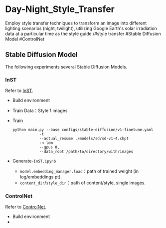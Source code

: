 # Day-Night_Style_Transfer

Employ style transfer techniques to transform an image into different lighting scenarios (night, twilight), utilizing Google Earth's solar irradiation data at a particular time as the style guide
/#style transfer #Stable Diffusion Model #ControlNet

## Stable Diffusion Model

The following experiments several Stable Diffusion Models.

### InST

Refer to [InST][1].  

* Build environment
* Train Data：Style 1 images
* Train

    ```
    python main.py --base configs/stable-diffusion/v1-finetune.yaml
                -t 
                --actual_resume ./models/sd/sd-v1-4.ckpt
                -n ldm 
                --gpus 0, 
                --data_root /path/to/directory/with/images
    ```
* Generate-`InST.ipynb`
    - `model.embedding_manager.load`：path of trained weight (in log/embeddings.pt).
    - `content_dir`/`style_dir`：path of content/style, single images. 

### ControlNet

Refer to [ControlNet][2].

* Build environment
* 

[1]: https://github.com/zyxElsa/InST
[2]: https://github.com/lllyasviel/ControlNet?tab=readme-ov-file